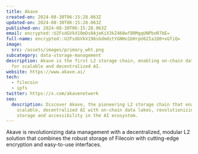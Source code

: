 ```yaml
---
title: Akave
created-on: 2024-08-30T06:15:28.063Z
updated-on: 2024-08-30T06:15:28.063Z
published-on: 2024-08-30T06:15:28.063Z
email: encrypted::U2FsdGVkX18mDs0AjeKiX3kZ460wf8RMgqUNPbnR7bE=
full-name: encrypted::U2FsdGVkX196sGdmdztYGNHo1bHrpU62Ia1Q0+xGfiQ=
image:
  src: /assets/images/primary_wht.png
subcategory: data-storage-management
description: Akave is the first L2 storage chain, enabling on-chain data lakes
  for scalable and decentralized AI.
website: https://www.akave.ai/
tech:
  - filecoin
  - ipfs
twitter: https://x.com/akavenetwork
seo:
  description: Discover Akave, the pioneering L2 storage chain that enables
    scalable, decentralized AI with on-chain data lakes, revolutionizing data
    storage and accessibility in the AI ecosystem.
---
```


Akave is revolutionizing data management with a decentralized, modular L2 solution that combines the robust storage of Filecoin with cutting-edge encryption and easy-to-use interfaces.
